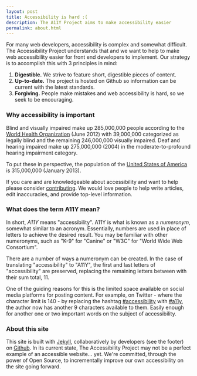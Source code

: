 ```yaml
---
layout: post
title: Accessibility is hard :(
description: The A11Y Project aims to make accessibility easier
permalink: about.html
---
```


For many web developers, accessibility is complex and somewhat difficult. The Accessibility Project understands that and we want to help to make web accessibility easier for front end developers to implement. Our strategy is to accomplish this with 3 principles in mind:

1. **Digestible.** We strive to feature short, digestible pieces of content.
1. **Up-to-date.** The project is hosted on Github so information can be current with the latest standards.
1. **Forgiving.** People make mistakes and web accessibility is hard, so we seek to be encouraging.

### Why accessibility is important

Blind and visually impaired make up 285,000,000 people according to the [World Health Organization](http://www.who.int/mediacentre/factsheets/fs282/en/) (June 2012) with 39,000,000 categorized as legally blind and the remaining 246,000,000 visually impaired. Deaf and hearing impaired make up 275,000,000 (2004) in the moderate-to-profound hearing impairment category.

To put these in perspective, the population of the [United States of America](http://www.worldometers.info/world-population/us-population/) is 315,000,000 (January 2013).

If you care and are knowledgeable about accessibility and want to help please consider [contributing](https://github.com/a11yproject/a11yproject.com/blob/gh-pages/CONTRIBUTING.md). We would love people to help write articles, edit inaccuracies, and provide top-level information.

### What does the term A11Y mean?

In short, _A11Y_ means "accessibility". A11Y is what is known as a _numeronym_, somewhat similar to an acronym. Essentially, numbers are used in place of letters to achieve the desired result. You may be familiar with other numeronyms, such as "K-9" for "Canine" or "W3C" for "World Wide Web Consortium".

There are a number of ways a numeronym can be created. In the case of translating "accessibility" to "A11Y", the first and last letters of "accessibility" are preserved, replacing the remaining letters between with their sum total, 11.

One of the guiding reasons for this is the limited space available on social media platforms for posting content. For example, on Twitter - where the character limit is 140 - by replacing the hashtag [#accessibility](https://twitter.com/hashtag/accessibility) with [#a11y](https://twitter.com/hashtag/a11y), the author now has another 9 characters available to them. Easily enough for another one or two important words on the subject of accessibility.


### About this site

This site is built with [Jekyll](https://github.com/mojombo/jekyll), collaboratively by developers (see the footer) on [Github](https://github.com/a11yproject/a11yproject.com/). In its current state, The Accessibility Project may not be a perfect example of an accessible website&hellip; yet. We're committed, through the power of Open Source, to incrementally improve our own accessibility on the site going forward.
